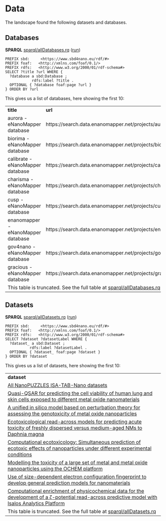 <!--- THIS FILE IS AUTOGENERATED. DO NOT EDIT IT. -->

# Data

The landscape found the following <a name="tp1">datasets</a> and <a name="tp2">databases</a>.

## Databases

**SPARQL** [sparql/allDatabases.rq](sparql/allDatabases.code.html) ([run](https://sbd4nanolandscape.rdf.bigcat-bioinformatics.org/?q=PREFIX%20sbd%3A%20%20%20%20%20%3Chttps%3A%2F%2Fwww.sbd4nano.eu%2Frdf%2F%23%3E%0APREFIX%20foaf%3A%20%20%20%3Chttp%3A%2F%2Fxmlns.com%2Ffoaf%2F0.1%2F%3E%20%0APREFIX%20rdfs%3A%20%20%20%3Chttp%3A%2F%2Fwww.w3.org%2F2000%2F01%2Frdf-schema%23%3E%20%0A%0ASELECT%20%3Ftitle%20%3Furl%20WHERE%20%7B%0A%20%20%3Fdatabase%20a%20sbd%3ADatabase%20%3B%0A%20%20%20%20%20%20%20%20%20%20%20%20rdfs%3Alabel%20%3Ftitle%20.%0A%20%20OPTIONAL%20%7B%20%3Fdatabase%20foaf%3Apage%20%3Furl%20%7D%0A%7D%20ORDER%20BY%20%3Furl%0A))
```sparql
PREFIX sbd:     <https://www.sbd4nano.eu/rdf/#>
PREFIX foaf:   <http://xmlns.com/foaf/0.1/> 
PREFIX rdfs:   <http://www.w3.org/2000/01/rdf-schema#> 
SELECT ?title ?url WHERE {
  ?database a sbd:Database ;
            rdfs:label ?title .
  OPTIONAL { ?database foaf:page ?url }
} ORDER BY ?url
```

This gives us a list of databases, here showing the first 10:

<table>
  <tr>
    <td><b>title</b></td>
    <td><b>url</b></td>
  </tr>
  <tr>
    <td>aurora - eNanoMapper database</td>
    <td>https://search.data.enanomapper.net/projects/aurora</td>
  </tr>
  <tr>
    <td>biorima - eNanoMapper database</td>
    <td>https://search.data.enanomapper.net/projects/biorima</td>
  </tr>
  <tr>
    <td>calibrate - eNanoMapper database</td>
    <td>https://search.data.enanomapper.net/projects/calibrate</td>
  </tr>
  <tr>
    <td>charisma - eNanoMapper database</td>
    <td>https://search.data.enanomapper.net/projects/charisma</td>
  </tr>
  <tr>
    <td>cusp - eNanoMapper database</td>
    <td>https://search.data.enanomapper.net/projects/cusp</td>
  </tr>
  <tr>
    <td>enanomapper - eNanoMapper database</td>
    <td>https://search.data.enanomapper.net/projects/enanomapper</td>
  </tr>
  <tr>
    <td>gov4nano - eNanoMapper database</td>
    <td>https://search.data.enanomapper.net/projects/gov4nano</td>
  </tr>
  <tr>
    <td>gracious - eNanoMapper database</td>
    <td>https://search.data.enanomapper.net/projects/gracious</td>
  </tr>
  <tr><td colspan="2">This table is truncated. See the full table at <a href="sparql/allDatabases.code.html">sparql/allDatabases.rq</a></td></tr>
</table>


## Datasets

**SPARQL** [sparql/allDatasets.rq](sparql/allDatasets.code.html) ([run](https://sbd4nanolandscape.rdf.bigcat-bioinformatics.org/?q=PREFIX%20sbd%3A%20%20%20%20%20%3Chttps%3A%2F%2Fwww.sbd4nano.eu%2Frdf%2F%23%3E%0APREFIX%20foaf%3A%20%20%20%3Chttp%3A%2F%2Fxmlns.com%2Ffoaf%2F0.1%2F%3E%20%0APREFIX%20rdfs%3A%20%20%20%3Chttp%3A%2F%2Fwww.w3.org%2F2000%2F01%2Frdf-schema%23%3E%20%0A%0ASELECT%20%3Fdataset%20%3FdatasetLabel%20WHERE%20%7B%0A%20%20%3Fdataset_%20a%20sbd%3ADataset%20%3B%0A%20%20%20%20%20%20%20%20%20%20%20rdfs%3Alabel%20%3FdatasetLabel%20.%0A%20%20OPTIONAL%20%7B%20%3Fdataset_%20foaf%3Apage%20%3Fdataset%20%7D%0A%7D%20ORDER%20BY%20%3Fdataset%0A))
```sparql
PREFIX sbd:     <https://www.sbd4nano.eu/rdf/#>
PREFIX foaf:   <http://xmlns.com/foaf/0.1/> 
PREFIX rdfs:   <http://www.w3.org/2000/01/rdf-schema#> 
SELECT ?dataset ?datasetLabel WHERE {
  ?dataset_ a sbd:Dataset ;
           rdfs:label ?datasetLabel .
  OPTIONAL { ?dataset_ foaf:page ?dataset }
} ORDER BY ?dataset
```

This gives us a list of datasets, here showing the first 10:

<table>
  <tr>
    <td><b>dataset</b></td>
  </tr>
  <tr>
    <td><a href="http://doi.org/10.5281/zenodo.35493">All NanoPUZZLES ISA-TAB-Nano datasets</a></td>
  </tr>
  <tr>
    <td><a href="http://dx.doi.org/10.1016/j.chemosphere.2018.11.014">Quasi-QSAR for predicting the cell viability of human lung and skin cells exposed to different metal oxide nanomaterials</a></td>
  </tr>
  <tr>
    <td><a href="http://dx.doi.org/10.1016/j.chemosphere.2019.125489">A unified in silico model based on perturbation theory for assessing the genotoxicity of metal oxide nanoparticles</a></td>
  </tr>
  <tr>
    <td><a href="http://dx.doi.org/10.1016/j.chemosphere.2021.131452">Ecotoxicological read-across models for predicting acute toxicity of freshly dispersed versus medium-aged NMs to Daphnia magna</a></td>
  </tr>
  <tr>
    <td><a href="http://dx.doi.org/10.1016/j.envint.2014.08.009">Computational ecotoxicology: Simultaneous prediction of ecotoxic effects of nanoparticles under different experimental conditions</a></td>
  </tr>
  <tr>
    <td><a href="http://dx.doi.org/10.1016/j.fct.2017.08.008">Modelling the toxicity of a large set of metal and metal oxide nanoparticles using the OCHEM platform</a></td>
  </tr>
  <tr>
    <td><a href="http://dx.doi.org/10.1016/j.impact.2021.100298">Use of size-dependent electron configuration fingerprint to develop general prediction models for nanomaterials</a></td>
  </tr>
  <tr>
    <td><a href="http://dx.doi.org/10.1016/j.impact.2021.100308">Computational enrichment of physicochemical data for the development of a ζ-potential read-across predictive model with Isalos Analytics Platform</a></td>
  </tr>
  <tr><td colspan="2">This table is truncated. See the full table at <a href="sparql/allDatasets.code.html">sparql/allDatasets.rq</a></td></tr>
</table>
